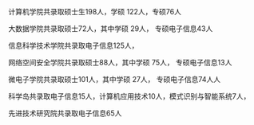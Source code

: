 

计算机学院共录取硕士生198人，学硕 122人，专硕76人

大数据学院共录取硕士72人，其中学硕 29人，  专硕电子信息43人

信息科学技术学院共录取电子信息125人，

网络空间安全学院共录取硕士88人，其中学硕 75人，  专硕电子信息13人

微电子学院共录取硕士101人，其中学硕 27人，  专硕电子信息74人人

科学岛共录取电子信息15人，计算机应用技术10人，模式识别与智能系统7人，

先进技术研究院共录取电子信息65人
